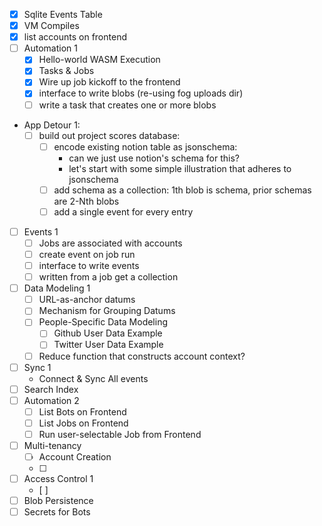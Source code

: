 
* [x] Sqlite Events Table
* [x] VM Compiles 
* [x] list accounts on frontend
* [ ] Automation 1
  * [x] Hello-world WASM Execution
  * [x] Tasks & Jobs
  * [x] Wire up job kickoff to the frontend
  * [x] interface to write blobs (re-using fog uploads dir)
  * [ ] write a task that creates one or more blobs
* App Detour 1:
  * [ ] build out project scores database:
    * [ ] encode existing notion table as jsonschema:
      * can we just use notion's schema for this?
      * let's start with some simple illustration that adheres to jsonschema
    * [ ] add schema as a collection: 1th blob is schema, prior schemas are 2-Nth blobs
    * [ ] add a single event for every entry
* [ ] Events 1
  * [ ] Jobs are associated with accounts
  * [ ] create event on job run
  * [ ] interface to write events
  * [ ] written from a job get a collection
* [ ] Data Modeling 1
  * [ ] URL-as-anchor datums
  * [ ] Mechanism for Grouping Datums
  * [ ] People-Specific Data Modeling
    * [ ] Github User Data Example
    * [ ] Twitter User Data Example
  * [ ] Reduce function that constructs account context?
* [ ] Sync 1
  * Connect & Sync All events
* [ ] Search Index
* [ ] Automation 2
  * [ ] List Bots on Frontend
  * [ ] List Jobs on Frontend
  * [ ] Run user-selectable Job from Frontend
* [ ] Multi-tenancy
  * [ ] Account Creation
  * [ ] 
* [ ] Access Control 1
  * [ ] 
* [ ] Blob Persistence
* [ ] Secrets for Bots
